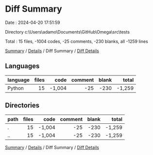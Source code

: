 # Diff Summary

Date : 2024-04-20 17:51:59

Directory c:\\Users\\adamo\\Documents\\GitHub\\Omega\\src\\tests

Total : 15 files,  -1004 codes, -25 comments, -230 blanks, all -1259 lines

[Summary](results.md) / [Details](details.md) / Diff Summary / [Diff Details](diff-details.md)

## Languages
| language | files | code | comment | blank | total |
| :--- | ---: | ---: | ---: | ---: | ---: |
| Python | 15 | -1,004 | -25 | -230 | -1,259 |

## Directories
| path | files | code | comment | blank | total |
| :--- | ---: | ---: | ---: | ---: | ---: |
| . | 15 | -1,004 | -25 | -230 | -1,259 |
| .. | 15 | -1,004 | -25 | -230 | -1,259 |

[Summary](results.md) / [Details](details.md) / Diff Summary / [Diff Details](diff-details.md)